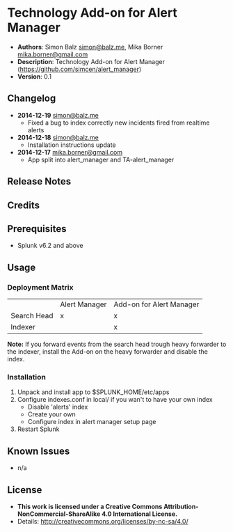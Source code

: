 # Technology Add-on for Alert Manager
- **Authors**:		Simon Balz <simon@balz.me>, Mika Borner <mika.borner@gmail.com>
- **Description**:	Technology Add-on for Alert Manager (https://github.com/simcen/alert_manager)
- **Version**: 		0.1

## Changelog
- **2014-12-19** simon@balz.me
	- Fixed a bug to index correctly new incidents fired from realtime alerts
- **2014-12-18** simon@balz.me
	- Installation instructions update
- **2014-12-17** mika.borner@gmail.com
	- App split into alert_manager and TA-alert_manager

## Release Notes

## Credits

## Prerequisites
- Splunk v6.2 and above

## Usage
### Deployment Matrix

<table>
	<tr>
		<td></td>
		<td>Alert Manager</td>
		<td>Add-on for Alert Manager</td>
	</tr>
    <tr>
        <td>Search Head</td>
        <td>x</td>
        <td>x</td>
    </tr>
    <tr>
    	<td>Indexer</td>
    	<td></td>
    	<td>x</td>
    </tr>
</table>

**Note:** If you forward events from the search head trough heavy forwarder to the indexer, install the Add-on on the heavy forwarder and disable the index.

### Installation
1. Unpack and install app to $SPLUNK_HOME/etc/apps
2. Configure indexes.conf in local/ if you wan't to have your own index
	- Disable 'alerts' index
	- Create your own
	- Configure index in alert manager setup page
3. Restart Splunk

## Known Issues
- n/a

## License
- **This work is licensed under a Creative Commons Attribution-NonCommercial-ShareAlike 4.0 International License.**
- Details: <http://creativecommons.org/licenses/by-nc-sa/4.0/>
